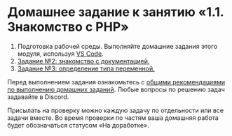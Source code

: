 # Домашнее задание к занятию «1.1. Знакомство с PHP»

1.  Подготовка рабочей среды. Выполняйте домашние задания этого модуля, используя [VS Code](https://code.visualstudio.com/Download).
1. [Задание №2: знакомство с документацией.](./exercise-02.md)
1. [Задание №3: определение типа переменной.](./exercise-03.md)

Перед выполнением задания ознакомьтесь с [общими рекомендациями по выполнению домашних заданий](../homework.md).
Любые вопросы по решению задач задавайте в Discord.

Присылать на проверку можно каждую задачу по отдельности или все задачи вместе. Во время проверки по частям ваша домашняя работа будет обозначаться статусом «На доработке».


